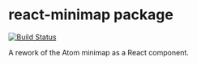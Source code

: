 # react-minimap package

[![Build Status](https://travis-ci.org/abe33/atom-react-minimap.svg?branch=master)](https://travis-ci.org/abe33/atom-react-minimap)

A rework of the Atom minimap as a React component.
